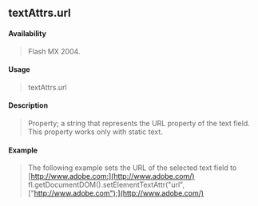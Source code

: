 ## textAttrs.url

#### Availability

> Flash MX 2004.

#### Usage

> textAttrs.url

#### Description

> Property; a string that represents the URL property of the text field. This property works only with static text.

#### Example

> The following example sets the URL of the selected text field to [http://www.adobe.com:](http://www.adobe.com/) fl.getDocumentDOM().setElementTextAttr("url", ["http://www.adobe.com");](http://www.adobe.com/)
